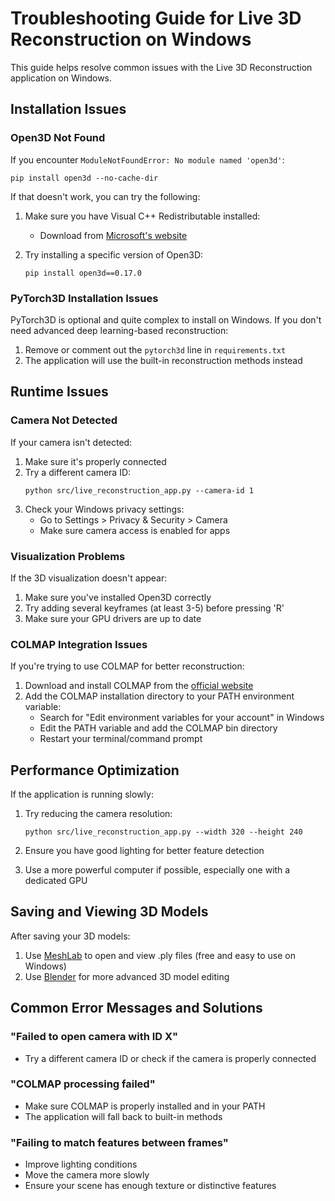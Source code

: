 # Troubleshooting Guide for Live 3D Reconstruction on Windows

This guide helps resolve common issues with the Live 3D Reconstruction application on Windows.

## Installation Issues

### Open3D Not Found

If you encounter `ModuleNotFoundError: No module named 'open3d'`:

```
pip install open3d --no-cache-dir
```

If that doesn't work, you can try the following:

1. Make sure you have Visual C++ Redistributable installed:
   - Download from [Microsoft's website](https://aka.ms/vs/17/release/vc_redist.x64.exe)

2. Try installing a specific version of Open3D:
   ```
   pip install open3d==0.17.0
   ```

### PyTorch3D Installation Issues

PyTorch3D is optional and quite complex to install on Windows. If you don't need advanced deep learning-based reconstruction:

1. Remove or comment out the `pytorch3d` line in `requirements.txt`
2. The application will use the built-in reconstruction methods instead

## Runtime Issues

### Camera Not Detected

If your camera isn't detected:

1. Make sure it's properly connected
2. Try a different camera ID:
   ```
   python src/live_reconstruction_app.py --camera-id 1
   ```
3. Check your Windows privacy settings:
   - Go to Settings > Privacy & Security > Camera
   - Make sure camera access is enabled for apps

### Visualization Problems

If the 3D visualization doesn't appear:

1. Make sure you've installed Open3D correctly
2. Try adding several keyframes (at least 3-5) before pressing 'R'
3. Make sure your GPU drivers are up to date

### COLMAP Integration Issues

If you're trying to use COLMAP for better reconstruction:

1. Download and install COLMAP from the [official website](https://colmap.github.io/install.html)
2. Add the COLMAP installation directory to your PATH environment variable:
   - Search for "Edit environment variables for your account" in Windows
   - Edit the PATH variable and add the COLMAP bin directory
   - Restart your terminal/command prompt

## Performance Optimization

If the application is running slowly:

1. Try reducing the camera resolution:
   ```
   python src/live_reconstruction_app.py --width 320 --height 240
   ```

2. Ensure you have good lighting for better feature detection

3. Use a more powerful computer if possible, especially one with a dedicated GPU

## Saving and Viewing 3D Models

After saving your 3D models:

1. Use [MeshLab](https://www.meshlab.net/) to open and view .ply files (free and easy to use on Windows)
2. Use [Blender](https://www.blender.org/) for more advanced 3D model editing

## Common Error Messages and Solutions

### "Failed to open camera with ID X"

- Try a different camera ID or check if the camera is properly connected

### "COLMAP processing failed"

- Make sure COLMAP is properly installed and in your PATH
- The application will fall back to built-in methods

### "Failing to match features between frames"

- Improve lighting conditions
- Move the camera more slowly
- Ensure your scene has enough texture or distinctive features 